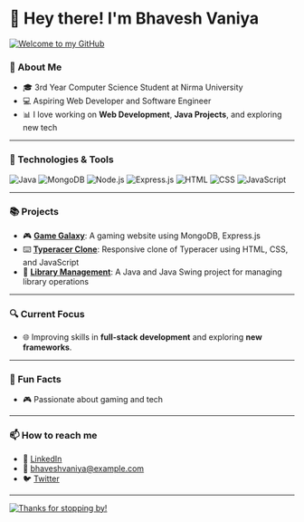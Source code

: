 # 👋 Hey there! I'm Bhavesh Vaniya

[![Welcome to my GitHub](https://media.giphy.com/media/3o7aD2saalBwwftBIY/giphy.gif)](https://github.com/BhaveshVaniya)

### 🚀 About Me

- 🎓 3rd Year Computer Science Student at Nirma University
- 💻 Aspiring Web Developer and Software Engineer
- 📊 I love working on **Web Development**, **Java Projects**, and exploring new tech

---

### 🔧 Technologies & Tools

![Java](https://img.shields.io/badge/Java-ED8B00?style=for-the-badge&logo=java&logoColor=white)
![MongoDB](https://img.shields.io/badge/MongoDB-4EA94B?style=for-the-badge&logo=mongodb&logoColor=white)
![Node.js](https://img.shields.io/badge/Node.js-43853D?style=for-the-badge&logo=node-dot-js&logoColor=white)
![Express.js](https://img.shields.io/badge/Express.js-000000?style=for-the-badge&logo=express&logoColor=white)
![HTML](https://img.shields.io/badge/HTML5-E34F26?style=for-the-badge&logo=html5&logoColor=white)
![CSS](https://img.shields.io/badge/CSS3-1572B6?style=for-the-badge&logo=css3&logoColor=white)
![JavaScript](https://img.shields.io/badge/JavaScript-F7DF1E?style=for-the-badge&logo=javascript&logoColor=black)

---

### 📚 Projects

- 🎮 **[Game Galaxy](https://github.com/BhaveshVaniya/GameGalaxy)**: A gaming website using MongoDB, Express.js
- ⌨️ **[Typeracer Clone](https://github.com/BhaveshVaniya/TyperacerClone)**: Responsive clone of Typeracer using HTML, CSS, and JavaScript
- 📖 **[Library Management](https://github.com/BhaveshVaniya/LibraryManagement)**: A Java and Java Swing project for managing library operations

---

### 🔍 Current Focus

- 🌐 Improving skills in **full-stack development** and exploring **new frameworks**.

---

### 🌱 Fun Facts

- 🎮 Passionate about gaming and tech


---

### 📫 How to reach me

- 💼 [LinkedIn]()
- 📧 bhaveshvaniya@example.com
- 🐦 [Twitter]()

---

[![Thanks for stopping by!](https://media.giphy.com/media/26n7b7PjSOZJwVCmY/giphy.gif)](https://github.com/BhaveshVaniya)
